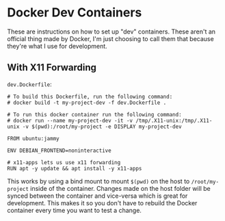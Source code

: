 # Docker Dev Containers
These are instructions on how to set up "dev" containers. These aren't an official thing made by Docker, I'm just choosing to call them that because they're what I use for development.

## With X11 Forwarding
`dev.Dockerfile`:
```
# To build this Dockerfile, run the following command:
# docker build -t my-project-dev -f dev.Dockerfile .

# To run this docker container run the following command:
# docker run --name my-project-dev -it -v /tmp/.X11-unix:/tmp/.X11-unix -v $(pwd):/root/my-project -e DISPLAY my-project-dev

FROM ubuntu:jammy

ENV DEBIAN_FRONTEND=noninteractive

# x11-apps lets us use x11 forwarding
RUN apt -y update && apt install -y x11-apps
```

This works by using a bind mount to mount `$(pwd)` on the host to `/root/my-project` inside of the container. Changes made on the host folder will be synced between the container and vice-versa which is great for development. This makes it so you don't have to rebuild the Docker container every time you want to test a change.
